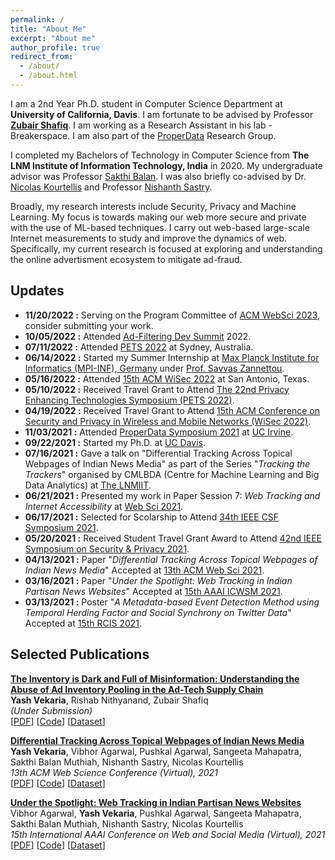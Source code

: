 ```yaml
---
permalink: /
title: "About Me"
excerpt: "About me"
author_profile: true
redirect_from: 
  - /about/
  - /about.html
---
```


I am a 2nd Year Ph.D. student in Computer Science Department at **University of California, Davis**. I am fortunate to be advised by Professor [**Zubair Shafiq**](https://web.cs.ucdavis.edu/~zubair/). I am working as a Research Assistant in his lab - Breakerspace. I am also part of the [ProperData](https://properdata.eng.uci.edu) Research Group.

I completed my Bachelors of Technology in Computer Science from **The LNM Institute of Information Technology, India** in 2020. My undergraduate advisor was Professor [Sakthi Balan](http://sakthibalan.in/). I was also briefly co-advised by Dr. [Nicolas Kourtellis](https://www.concordia-h2020.eu/nicolas-kourtellis/) and Professor [Nishanth Sastry](https://www.surrey.ac.uk/people/nishanth-sastry).

Broadly, my research interests include Security, Privacy and Machine Learning. My focus is towards making our web more secure and private with the use of ML-based techniques. I carry out web-based large-scale Internet measurements to study and improve the dynamics of web. Specifically, my current research is focused at exploring and understanding the online advertisment ecosystem to mitigate ad-fraud.


Updates
------

* **11/20/2022 :** Serving on the Program Committee of <ins>[ACM WebSci 2023](https://websci23.webscience.org)</ins>, consider submitting your work.
* **10/05/2022 :** Attended <ins>[Ad-Filtering Dev Summit](https://adfilteringdevsummit.com)</ins> 2022.
* **07/11/2022 :** Attended <ins>[PETS 2022](https://petsymposium.org/2022/)</ins> at Sydney, Australia.
* **06/14/2022 :** Started my Summer Internship at <ins>[Max Planck Institute for Informatics (MPI-INF), Germany](https://www.mpi-inf.mpg.de/home/)</ins> under <ins>[Prof. Savvas Zannettou](https://zsavvas.github.io)</ins>.
* **05/16/2022 :** Attended <ins>[15th ACM WiSec 2022](https://wisec2022.cs.utsa.edu)</ins> at San Antonio, Texas.
* **05/10/2022 :** Received Travel Grant to Attend <ins>[The 22nd Privacy Enhancing Technologies Symposium (PETS 2022)](https://petsymposium.org/2022/)</ins>.
* **04/19/2022 :** Received Travel Grant to Attend <ins>[15th ACM Conference on Security and Privacy in Wireless and Mobile Networks (WiSec 2022)](https://wisec2022.cs.utsa.edu)</ins>.
* **11/03/2021 :** Attended <ins>[ProperData Symposium 2021](https://properdata.eng.uci.edu/2021/07/08/properdata-annual-symposium-2021/)</ins> at <ins>[UC Irvine](https://uci.edu)</ins>.
* **09/22/2021 :** Started my Ph.D. at <ins>[UC Davis](https://www.ucdavis.edu)</ins>.
* **07/16/2021 :** Gave a talk on "Differential Tracking Across Topical Webpages of Indian News Media" as part of the Series "_Tracking the Trackers_" organised by CMLBDA (Centre for Machine Learning and Big Data Analytics) at <ins>[The LNMIIT](https://www.lnmiit.ac.in)</ins>.
* **06/21/2021 :** Presented my work in Paper Session 7: _Web Tracking and Internet Accessibility_ at <ins>[Web Sci 2021](https://websci21.webscience.org)</ins>.
* **06/17/2021 :** Selected for Scolarship to Attend <ins>[34th IEEE CSF Symposium 2021](https://www.ieee-security.org/TC/CSF2021/)</ins>.
* **05/20/2021 :** Received Student Travel Grant Award to Attend <ins>[42nd IEEE Symposium on Security & Privacy 2021](https://www.ieee-security.org/TC/SP2021/)</ins>.
* **04/13/2021 :** Paper "_Differential Tracking Across Topical Webpages of Indian News Media_" Accepted at <ins>[13th ACM Web Sci 2021](https://websci21.webscience.org)</ins>.
* **03/16/2021 :** Paper "_Under the Spotlight: Web Tracking in Indian Partisan News Websites_" Accepted at <ins>[15th AAAI ICWSM 2021](https://www.icwsm.org/2021/)</ins>.
* **03/13/2021 :** Poster "_A Metadata-based Event Detection Method using Temporal Herding Factor and Social Synchrony on Twitter Data_" Accepted at <ins>[15th RCIS 2021](https://www.rcis-conf.com/rcis2021/)</ins>.


Selected Publications
------

**[The Inventory is Dark and Full of Misinformation: Understanding the Abuse of Ad Inventory Pooling in the Ad-Tech Supply Chain](https://doi.org/10.48550/arXiv.2210.06654)**  
**Yash Vekaria**, Rishab Nithyanand, Zubair Shafiq <br>
_(Under Submission)_ <br>
[[PDF](http://yash-vekaria.github.io/files/arxiv_inventory_fraud.pdf)] [[Code](https://github.com/Yash-Vekaria/Ad-Inventory-Fraud-Measurement)]  [[Dataset](https://osf.io/hxfkw/?view_only=bda006ebbd7d4ec2be869cbb198c6bd5)]

**[Differential Tracking Across Topical Webpages of Indian News Media](https://dl.acm.org/doi/abs/10.1145/3447535.3462497)**  
**Yash Vekaria**, Vibhor Agarwal, Pushkal Agarwal, Sangeeta Mahapatra, Sakthi Balan Muthiah, Nishanth Sastry, Nicolas Kourtellis <br>
_13th ACM Web Science Conference (Virtual), 2021_ <br>
[[PDF](http://yash-vekaria.github.io/files/websci21_diff_tracking.pdf)] [[Code](https://github.com/Yash-Vekaria/Topical-Tracking-Indian-News-Websites)] [[Dataset](https://nms.kcl.ac.uk/netsys/datasets/india-topic/)]

**[Under the Spotlight: Web Tracking in Indian Partisan News Websites](https://ojs.aaai.org/index.php/ICWSM/article/view/18038)**  
Vibhor Agarwal, **Yash Vekaria**, Pushkal Agarwal, Sangeeta Mahapatra, Sakthi Balan Muthiah, Nishanth Sastry, Nicolas Kourtellis <br>
_15th International AAAI Conference on Web and Social Media (Virtual), 2021_ <br>
[[PDF](http://yash-vekaria.github.io/files/icwsm21_under_spotlight.pdf)] [[Code](https://github.com/Yash-Vekaria/Web-Tracking-in-Indian-Partisan-News-Websites)] [[Dataset](https://nms.kcl.ac.uk/netsys/datasets/india-tracking/)]


<p align="right">
<!-- <script id="_wauo0t">var _wau = _wau || []; _wau.push(["small", "mbsr9jed4p", "o0t"]);</script><script async src="//waust.at/s.js"></script> -->
<!-- <script id="_wauhz9">var _wau = _wau || []; _wau.push(["map", "vgzhvhrdc7", "hz9", "420", "210", "natural", "default-red"]);</script><script async src="//waust.at/m.js"></script> -->
</p>
